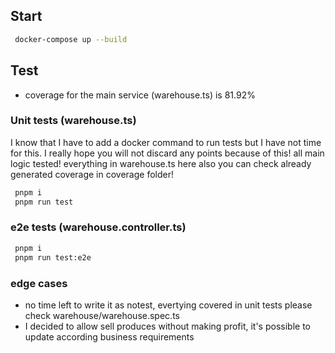 ## Start
```bash
 docker-compose up --build
```

## Test
- coverage for the main service (warehouse.ts) is 81.92%

### Unit tests (warehouse.ts)
I know that I have to add a docker command to run tests but I have not time for this.
I really hope you will not discard any points because of this!
all  main logic tested! everything in warehouse.ts here
also you can check already generated coverage in coverage folder!
```bash
 pnpm i
 pnpm run test
```

### e2e tests (warehouse.controller.ts)
```bash
 pnpm i
 pnpm run test:e2e
```

### edge cases
- no time left to write it as notest, evertying covered in unit tests please check warehouse/warehouse.spec.ts
- I decided to allow sell produces without making profit, it's possible to update according business requirements
